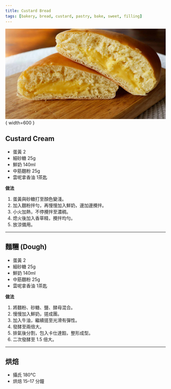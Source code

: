 ```yaml
---
title: Custard Bread
tags: [bakery, bread, custard, pastry, bake, sweet, filling]
---
```


![卡仕達包](../../images/custard-bread.jpg){ width=600 }

## Custard Cream
- 蛋黃 2  
- 細砂糖 25g  
- 鮮奶 140ml  
- 中筋麵粉 25g  
- 雲呢拿香油 1茶匙  

**做法**  
1. 蛋黃與砂糖打至顏色變淺。  
2. 加入麵粉拌勻，再慢慢加入鮮奶，邊加邊攪拌。  
3. 小火加熱，不停攪拌至濃稠。  
4. 熄火後加入香草精，攪拌均勻。  
5. 放涼備用。  

---

## 麵糰 (Dough)
- 蛋黃 2  
- 細砂糖 25g  
- 鮮奶 140ml  
- 中筋麵粉 25g  
- 雲呢拿香油 1茶匙  

**做法**  
1. 將麵粉、砂糖、鹽、酵母混合。  
2. 慢慢加入鮮奶，搓成團。  
3. 加入牛油，繼續搓至光滑有彈性。  
4. 發酵至兩倍大。  
5. 排氣後分割，包入卡仕達餡，整形成型。  
6. 二次發酵至 1.5 倍大。  

---

## 烘焙
- 攝氏 180°C  
- 烘焙 15–17 分鐘  
